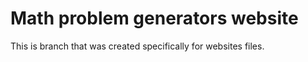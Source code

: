 # Math problem generators website

This is branch that was created specifically for websites files. 